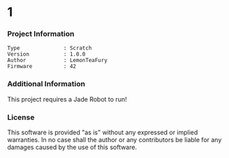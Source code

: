 1
================



### Project Information
```
Type              : Scratch
Version           : 1.0.0
Author            : LemonTeaFury
Firmware          : 42
```

### Additional Information
This project requires a Jade Robot to run!

### License
This software is provided "as is" without any expressed or implied warranties.  In no case shall the author or any contributors be liable for any damages caused by the use of this software.

